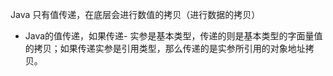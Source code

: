 Java 只有值传递，在底层会进行数值的拷贝（进行数据的拷贝）
- Java的值传递，如果传递- 实参是基本类型，传递的则是基本类型的字面量值的拷贝；如果传递实参是引用类型，那么传递的是实参所引用的对象地址拷贝。